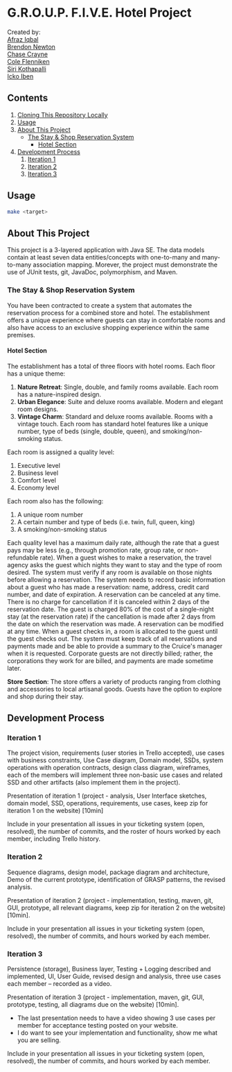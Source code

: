 # G.R.O.U.P. F.I.V.E. Hotel Project

Created by:  
[Afraz Iqbal]()  
[Brendon Newton]()  
[Chase Crayne](https://github.com/Starkrights)  
[Cole Flenniken]()  
[Siri Kothapalli]()  
[Icko Iben](https://github.com/ickoxii)  

## Contents

1. [Cloning This Repository Locally](./Installation.md)
2. [Usage](#usage)
3. [About This Project](#about-this-project)
    * [The Stay & Shop Reservation System](#the-stay-shop-reservation-system)
        * [Hotel Section](#hotel-section)
4. [Development Process](#development-process)
    1. [Iteration 1](#iteration-1)
    2. [Iteration 2](#iteration-2)
    3. [Iteration 3](#iteration-3)

## Usage

```zsh
make <target>
```

## About This Project

This project is a 3-layered application with Java SE. The data models contain 
at least seven data entities/concepts with one-to-many and many-to-many 
association mapping. Morever, the project must demonstrate the use of JUnit 
tests, git, JavaDoc, polymorphism, and Maven.  

### The Stay & Shop Reservation System

You have been contracted to create a system that automates the reservation 
process for a combined store and hotel. The establishment offers a unique 
experience where guests can stay in comfortable rooms and also have access to 
an exclusive shopping experience within the same premises.  

#### Hotel Section

The establishment has a total of three floors with hotel rooms. Each floor has 
a unique theme:  

1. **Nature Retreat**: Single, double, and family rooms available. Each room 
   has a nature-inspired design.
2. **Urban Elegance**: Suite and deluxe rooms available. Modern and elegant 
   room designs.  
3. **Vintage Charm**: Standard and deluxe rooms available. Rooms with a vintage 
   touch. Each room has standard hotel features like a unique number, type of 
   beds (single, double, queen), and smoking/non-smoking status.  

Each room is assigned a quality level:  

1. Executive level
2. Business level
3. Comfort level
4. Economy level  

Each room also has the following:  

1. A unique room number
2. A certain number and type of beds (i.e. twin, full, queen, king)
3. A smoking/non-smoking status  

Each quality level has a maximum daily rate, although the rate that a guest 
pays may be less (e.g., through promotion rate, group rate, or non-refundable 
rate). When a guest wishes to make a reservation, the travel agency asks the 
guest which nights they want to stay and the type of room desired. The system 
must verify if any room is available on those nights before allowing a 
reservation. The system needs to record basic information about a guest who has 
made a reservation: name, address, credit card number, and date of expiration. 
A reservation can be canceled at any time. There is no charge for cancellation 
if it is canceled within 2 days of the reservation date. The guest is charged 
80% of the cost of a single-night stay (at the reservation rate) if the 
cancellation is made after 2 days from the date on which the reservation was 
made. A reservation can be modified at any time. When a guest checks in, a room 
is allocated to the guest until the guest checks out. The system must keep track 
of all reservations and payments made and be able to provide a summary to the 
Cruice's manager when it is requested. Corporate guests are not directly billed; 
rather, the corporations they work for are billed, and payments are made sometime 
later.  

**Store Section**: The store offers a variety of products ranging from clothing 
and accessories to local artisanal goods. Guests have the option to explore and 
shop during their stay.  

## Development Process

### Iteration 1

The project vision, requirements (user stories in Trello accepted), use cases 
with business constraints, Use Case diagram, Domain model, SSDs, system operations 
with operation contracts, design class diagram, wireframes, each of the members 
will implement three non-basic use cases and related SSD and other artifacts 
(also implement them in the project).   

Presentation of iteration 1 (project - analysis, User Interface sketches, domain 
model, SSD, operations, requirements, use cases, keep zip for iteration 1 on the 
website) [10min]   

Include in your presentation all issues in your ticketing system (open, resolved), 
the number of commits, and the roster of hours worked by each member, including 
Trello history.  

### Iteration 2

Sequence diagrams, design model, package diagram and architecture, Demo of the 
current prototype, identification of GRASP patterns, the revised analysis.  

Presentation of iteration 2 (project - implementation, testing, maven, git, GUI, 
prototype, all relevant diagrams, keep zip for iteration 2 on the website) [10min].   

Include in your presentation all issues in your ticketing system (open, resolved), 
the number of commits, and hours worked by each member.   

### Iteration 3

Persistence (storage), Business layer, Testing + Logging described and implemented, 
UI, User Guide, revised design and analysis, three use cases each member – 
recorded as a video.  

Presentation of iteration 3 (project - implementation, maven, git, GUI, prototype, 
testing, all diagrams due on the website) [10min].  

* The last presentation needs to have a video showing 3 use cases per member for 
acceptance testing posted on your website. 
* I do want to see your implementation and functionality, show me what you are selling.  

Include in your presentation all issues in your ticketing system (open, resolved), 
the number of commits, and hours worked by each member.  
